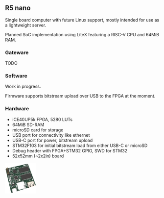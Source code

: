 ## R5 nano

Single board computer with future Linux support, mostly intended for use as a lightweight server.

Planned SoC implementation using LiteX featuring a RISC-V CPU and 64MiB RAM.

### Gateware

TODO

### Software

Work in progress.

Firmware supports bitstream upload over USB to the FPGA at the moment.

### Hardware

* iCE40UP5k FPGA, 5280 LUTs
* 64MiB SD-RAM
* microSD card for storage
* USB port for connectivity like ethernet
* USB-C port for power, bitstream upload
* STM32F103 for initial bitstream load from either USB-C or microSD
* Debug header with FPGA+STM32 GPIO, SWD for STM32
* 52x52mm (~2x2in) board

<img src="docs/images/render.png" width="20%">